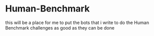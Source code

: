 # Human-Benchmark
this will be a place for me to put the bots that i write to do the Human Benchmark  challenges as  good as they can be done
